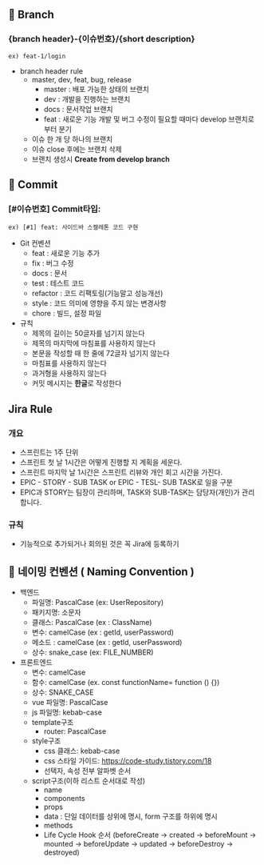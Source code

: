 ## 🤝 Branch

### {branch header}-{이슈번호}/{short description}

```
ex) feat-1/login
```

- branch header rule
  - master, dev, feat, bug, release
    - master : 배포 가능한 상태의 브랜치
    - dev : 개발을 진행하는 브랜치
    - docs : 문서작업 브랜치
    - feat : 새로운 기능 개발 및 버그 수정이 필요할 때마다 develop 브랜치로부터 분기
  - 이슈 한 개 당 하나의 브랜치
  - 이슈 close 후에는 브랜치 삭제
  - 브랜치 생성시 **Create from develop branch**



## 🤝 Commit

### [#이슈번호] Commit타입:

```
ex) [#1] feat: 사이드바 스켈레톤 코드 구현
```

- Git 컨벤션
  - feat : 새로운 기능 추가
  - fix : 버그 수정
  - docs : 문서
  - test : 테스트 코드
  - refactor : 코드 리팩토링(기능말고 성능개선)
  - style : 코드 의미에 영향을 주지 않는 변경사항
  - chore : 빌드, 설정 파일
- 규칙
  - 제목의 길이는 50글자를 넘기지 않는다
  - 제목의 마지막에 마침표를 사용하지 않는다
  - 본문을 작성할 때 한 줄에 72글자 넘기지 않는다
  - 마침표를 사용하지 않는다
  - 과거형을 사용하지 않는다
  - 커밋 메시지는 **한글**로 작성한다



## Jira Rule

### 개요

- 스프린트는 1주 단위
- 스프린트 첫 날 1시간은 어떻게 진행할 지 계획을 세운다.
- 스프린트 마지막 날 1시간은 스프린트 리뷰와 개인 회고 시간을 가진다.
- EPIC - STORY - SUB TASK or EPIC - TESL- SUB TASK로 일을 구분
- EPIC과 STORY는 팀장이 관리하며, TASK와 SUB-TASK는 담당자(개인)가 관리합니다.

### 규칙

- 기능적으로 추가되거나 회의된 것은 꼭 Jira에 등록하기



## 🤝 네이밍 컨벤션 ( Naming Convention )

- 백엔드
  - 파일명: PascalCase (ex: UserRepository)
  - 패키지명: 소문자
  - 클래스: PascalCase (ex : ClassName)
  - 변수: camelCase (ex : getId, userPassword)
  - 메소드 : camelCase (ex : getId, userPassword)
  - 상수: snake_case (ex: FILE_NUMBER)
- 프론트엔드
  - 변수: camelCase
  - 함수: camelCase (ex. const functionName= function () {})
  - 상수: SNAKE_CASE
  - vue 파일명: PascalCase
  - js 파일명: kebab-case
  - template구조
    - router: PascalCase
  - style구조
    - css 클래스: kebab-case
    - css 스타일 가이드: https://code-study.tistory.com/18
    - 선택자, 속성 전부 알파벳 순서
  - script구조(이하 리스트 순서대로 작성)
    - name
    - components
    - props
    - data : 단일 데이터를 상위에 명시,  form 구조를 하위에 명시
    - methods
    - Life Cycle Hook 순서 (beforeCreate → created → beforeMount → mounted → beforeUpdate → updated → beforeDestroy → destroyed)
